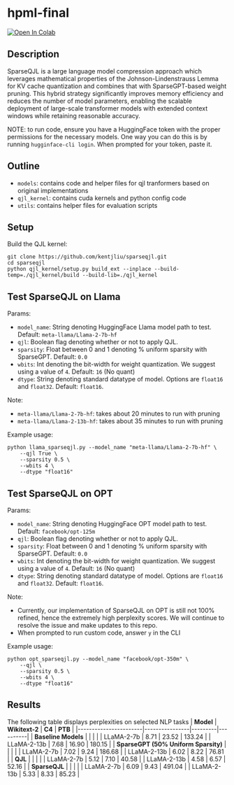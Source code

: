 # hpml-final
[![Open In Colab](https://colab.research.google.com/assets/colab-badge.svg)](https://colab.research.google.com/github/kentjliu/hpml-final/blob/main/demo.ipynb)

## Description
SparseQJL is a large language model compression approach which leverages mathematical properties of the 
Johnson-Lindenstrauss Lemma for KV cache quantization and combines that with SparseGPT-based weight
pruning. This hybrid strategy significantly improves memory efficiency and reduces the number of model parameters, enabling
the scalable deployment of large-scale transformer models with extended context windows while retaining reasonable accuracy.

NOTE: to run code, ensure you have a HuggingFace token with the proper permissions for the necessary models.
One way you can do this is by running `hugginface-cli login`. When prompted for your token, paste it.

## Outline
* `models`: contains code and helper files for qjl tranformers based on original implementations
* `qjl_kernel`: contains cuda kernels and python config code
* `utils`: contains helper files for evaluation scripts

## Setup
Build the QJL kernel:
```
git clone https://github.com/kentjliu/sparseqjl.git
cd sparseqjl
python qjl_kernel/setup.py build_ext --inplace --build-temp=./qjl_kernel/build --build-lib=./qjl_kernel
```

## Test SparseQJL on Llama

Params:

* `model_name`: String denoting HuggingFace Llama model path to test. Default: `meta-llama/Llama-2-7b-hf`
* `qjl`: Boolean flag denoting whether or not to apply QJL.
* `sparsity`: Float between 0 and 1 denoting \% uniform sparsity with SparseGPT. Default: `0.0`
* `wbits`: Int denoting the bit-width for weight quantization. We suggest using a value of `4`. Default: `16` (No quant)
* `dtype`: String denoting standard datatype of model. Options are `float16` and `float32`. Default: `float16`.

Note:
* `meta-llama/Llama-2-7b-hf`: takes about 20 minutes to run with pruning
* `meta-llama/Llama-2-13b-hf`: takes about 35 minutes to run with pruning

Example usage:
```
python llama_sparseqjl.py --model_name "meta-llama/Llama-2-7b-hf" \
    --qjl True \
    --sparsity 0.5 \
    --wbits 4 \
    --dtype "float16"
```

## Test SparseQJL on OPT
Params:

* `model_name`: String denoting HuggingFace OPT model path to test. Default: `facebook/opt-125m`
* `qjl`: Boolean flag denoting whether or not to apply QJL.
* `sparsity`: Float between 0 and 1 denoting \% uniform sparsity with SparseGPT. Default: `0.0`
* `wbits`: Int denoting the bit-width for weight quantization. We suggest using a value of `4`. Default: `16` (No quant)
* `dtype`: String denoting standard datatype of model. Options are `float16` and `float32`. Default: `float16`.

Note:

* Currently, our implementation of SparseQJL on OPT is still not 100\% refined, hence the extremely high perplexity scores. We will continue to resolve the issue and make updates to this repo. 
* When prompted to run custom code, answer `y` in the CLI

Example usage:
```
python opt_sparseqjl.py --model_name "facebook/opt-350m" \
    --qjl \
    --sparsity 0.5 \
    --wbits 4 \
    --dtype "float16"
```

## Results
The following table displays perplexities on selected NLP tasks
| **Model**             | **Wikitext-2** | **C4**  | **PTB**  |
|-----------------------|----------------|---------|----------|
| **Baseline Models**   |                |         |          |
| LLaMA-2-7b            | 8.71           | 23.52   | 133.24   |
| LLaMA-2-13b           | 7.68           | 16.90   | 180.15   |
| **SparseGPT (50% Uniform Sparsity)** | | | |
| LLaMA-2-7b            | 7.02           | 9.24    | 186.68   |
| LLaMA-2-13b           | 6.02           | 8.22    | 76.81    |
| **QJL**               |                |         |          |
| LLaMA-2-7b            | 5.12           | 7.10    | 40.58    |
| LLaMA-2-13b           | 4.58           | 6.57    | 52.16    |
| **SparseQJL**         |                |         |          |
| LLaMA-2-7b            | 6.09           | 9.43    | 491.04   |
| LLaMA-2-13b           | 5.33           | 8.33    | 85.23    |
